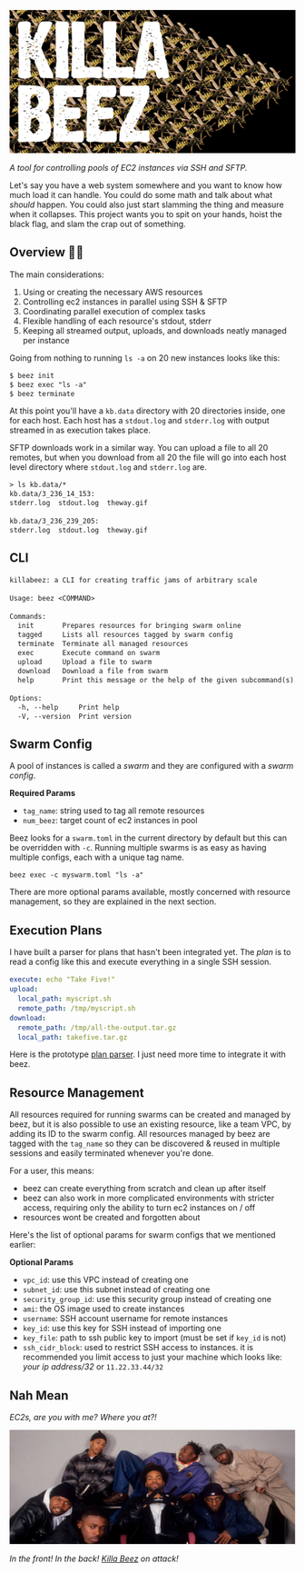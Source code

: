 ![the words "killa beez" are on top of a swarm of robotic bees](docs/killabeez.jpg)

_A tool for controlling pools of EC2 instances via SSH and SFTP._

Let's say you have a web system somewhere and you want to know how much load it can handle. You could do some math and talk about what _should_ happen. You could also just start slamming the thing and measure when it collapses. This project wants you to spit on your hands, hoist the black flag, and slam the crap out of something.


## Overview 🏴‍☠️

The main considerations:

1. Using or creating the necessary AWS resources
2. Controlling ec2 instances in parallel using SSH & SFTP
3. Coordinating parallel execution of complex tasks
4. Flexible handling of each resource's stdout, stderr
5. Keeping all streamed output, uploads, and downloads neatly managed per instance

Going from nothing to running `ls -a` on 20 new instances looks like this:

```
$ beez init
$ beez exec "ls -a"
$ beez terminate
```

At this point you'll have a `kb.data` directory with 20 directories inside, one for each host. Each host has a `stdout.log` and `stderr.log` with output streamed in as execution takes place.

SFTP downloads work in a similar way. You can upload a file to all 20 remotes, but when you download from all 20 the file will go into each host level directory where `stdout.log` and `stderr.log` are.

```
> ls kb.data/*
kb.data/3_236_14_153:
stderr.log  stdout.log  theway.gif

kb.data/3_236_239_205:
stderr.log  stdout.log  theway.gif
```


## CLI

```
killabeez: a CLI for creating traffic jams of arbitrary scale

Usage: beez <COMMAND>

Commands:
  init       Prepares resources for bringing swarm online
  tagged     Lists all resources tagged by swarm config
  terminate  Terminate all managed resources
  exec       Execute command on swarm
  upload     Upload a file to swarm
  download   Download a file from swarm
  help       Print this message or the help of the given subcommand(s)

Options:
  -h, --help     Print help
  -V, --version  Print version
```


## Swarm Config

A pool of instances is called a _swarm_ and they are configured with a _swarm config_.

**Required Params**

- `tag_name`: string used to tag all remote resources
- `num_beez`: target count of ec2 instances in pool

Beez looks for a `swarm.toml` in the current directory by default but this can be overridden with `-c`. Running multiple swarms is as easy as having multiple configs, each with a unique tag name.

```
beez exec -c myswarm.toml "ls -a"
```

There are more optional params available, mostly concerned with resource management, so they are explained in the next section.


## Execution Plans

I have built a parser for plans that hasn't been integrated yet. The _plan_ is to read a config like this and execute everything in a single SSH session.

```yaml
execute: echo "Take Five!"
upload:
  local_path: myscript.sh
  remote_path: /tmp/myscript.sh
download:
  remote_path: /tmp/all-the-output.tar.gz
  local_path: takefive.tar.gz
```

Here is the prototype [plan parser](https://gist.github.com/jmsdnns/a83255fa1b0f0232e91c96f205a6a4ea). I just need more time to integrate it with beez.


## Resource Management

All resources required for running swarms can be created and managed by beez, but it is also possible to use an existing resource, like a team VPC, by adding its ID to the swarm config. All resources managed by beez are tagged with the `tag_name` so they can be discovered & reused in multiple sessions and easily terminated whenever you're done.

For a user, this means:

- beez can create everything from scratch and clean up after itself
- beez can also work in more complicated environments with stricter access, requiring only the ability to turn ec2 instances on / off
- resources wont be created and forgotten about

Here's the list of optional params for swarm configs that we mentioned earlier:

**Optional Params**
- `vpc_id`: use this VPC instead of creating one
- `subnet_id`: use this subnet instead of creating one
- `security_group_id`: use this security group instead of creating one
- `ami`: the OS image used to create instances
- `username`: SSH account username for remote instances
- `key_id`: use this key for SSH instead of importing one
- `key_file`: path to ssh public key to import (must be set if `key_id` is not)
- `ssh_cidr_block`: used to restrict SSH access to instances. it is recommended you limit access to just your machine which looks like: _your ip address/32_ or `11.22.33.44/32`



## Nah Mean

_EC2s, are you with me? Where you at?!_<br/>

![WU TANG](docs/wutang.jpg)

_In the front! In the back! [Killa Beez](https://youtu.be/pJk0p-98Xzc) on attack!_

